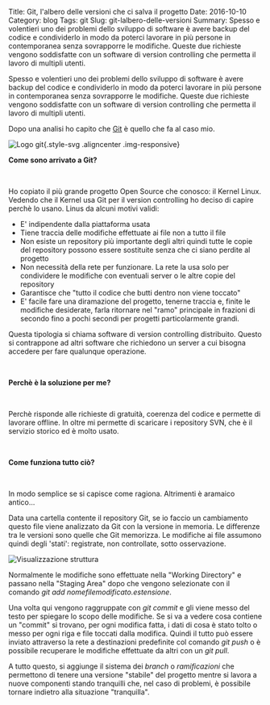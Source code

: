 Title: Git, l'albero delle versioni che ci salva il progetto
Date: 2016-10-10
Category: blog
Tags: git
Slug: git-lalbero-delle-versioni
Summary: Spesso e volentieri uno dei problemi dello sviluppo di software è avere
backup del codice e condividerlo in modo da poterci lavorare in più
persone in contemporanea senza sovrapporre le modifiche. Queste due
richieste vengono soddisfatte con un software di version controlling che
permetta il lavoro di multipli utenti.

Spesso e volentieri uno dei problemi dello sviluppo di software è avere
backup del codice e condividerlo in modo da poterci lavorare in più
persone in contemporanea senza sovrapporre le modifiche. Queste due
richieste vengono soddisfatte con un software di version controlling che
permetta il lavoro di multipli utenti.

Dopo una analisi ho capito che [Git](https://git-scm.com/) è quello che
fa al caso mio.

![Logo git](http://www.fundor333.com/wp-content/uploads/2016/10/git_logo.png "git"){.style-svg .aligncenter .img-responsive}

<!--more-->

**Come sono arrivato a Git?**

 

Ho copiato il più grande progetto Open Source che conosco: il Kernel
Linux.\
Vedendo che il Kernel usa Git per il version controlling ho deciso di
capire perchè lo usano. Linus da alcuni motivi validi:

-   E' indipendente dalla piattaforma usata
-   Tiene traccia delle modifiche effettuate ai file non a tutto il file
-   Non esiste un repository più importante degli altri quindi tutte le
    copie del repository possono essere sostituite senza che ci siano
    perdite al progetto
-   Non necessità della rete per funzionare. La rete la usa solo per
    condividere le modifiche con eventuali server o le altre copie del
    repository
-   Garantisce che "tutto il codice che butti dentro non viene toccato"
-   E' facile fare una diramazione del progetto, tenerne traccia e,
    finite le modifiche desiderate, farla ritornare nel "ramo"
    principale in frazioni di secondo fino a pochi secondi per progetti
    particolarmente grandi.

Questa tipologia si chiama software di version controlling distribuito.
Questo si contrappone ad altri software che richiedono un server a cui
bisogna accedere per fare qualunque operazione.

 

**Perchè è la soluzione per me?**

 

Perchè risponde alle richieste di gratuità, coerenza del codice e
permette di lavorare offline. In oltre mi permette di scaricare i
repository SVN, che è il servizio storico ed è molto usato.

 

**Come funziona tutto ciò?**

 

In modo semplice se si capisce come ragiona. Altrimenti è aramaico
antico...

Data una cartella contente il repository Git, se io faccio un
cambiamento questo file viene analizzato da Git con la versione in
memoria. Le differenze tra le versioni sono quelle che Git memorizza. Le
modifiche ai file assumono quindi degli 'stati': registrate, non
controllate, sotto osservazione.

![Visualizzazione struttura](https://git-scm.com/book/en/v2/book/01-introduction/images/areas.png)

Normalmente le modifiche sono effettuate nella "Working Directory" e
passano nella "Staging Area" dopo che vengono selezionate con il comando
*git add nomefilemodificato.estensione*.

Una volta qui vengono raggruppate con *git commit* e gli viene messo del
testo per spiegare lo scopo delle modifiche. Se si va a vedere cosa
contiene un "commit" si trovano, per ogni modifica fatta, i dati di cosa
è stato tolto o messo per ogni riga e file toccati dalla modifica.
Quindi il tutto può essere inviato attraverso la rete a destinazioni
predefinite col comando *git push* o è possibile recuperare le modifiche
effettuate da altri con un *git pull*.

A tutto questo, si aggiunge il sistema dei *branch* o *ramificazioni*
che permettono di tenere una versione "stabile" del progetto mentre si
lavora a nuove componenti stando tranquilli che, nel caso di problemi, è
possibile tornare indietro alla situazione "tranquilla".
